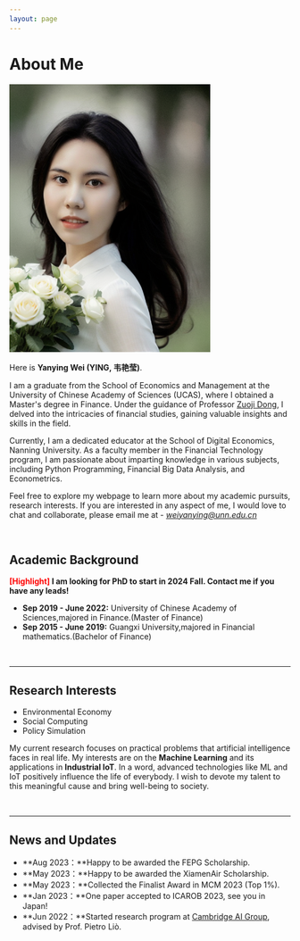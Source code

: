 ```yaml
---
layout: page
---
```


# About Me

<img src="https://github.com/YanyingWei1997/YanyingWei1997.github.io/blob/main/images/yanyingwei1.jpg?raw=true" class="floatpic" width="360" height="480">


Here is **Yanying Wei (YING, 韦艳莹)**.


I am a graduate from the School of Economics and Management at the University of Chinese Academy of Sciences (UCAS), where I obtained a Master's degree in Finance. Under the guidance of Professor [Zuoji Dong](https://people.ucas.ac.cn/~0058995), I delved into the intricacies of financial studies, gaining valuable insights and skills in the field.

Currently, I am a dedicated educator at the School of Digital Economics, Nanning University. As a faculty member in the Financial Technology program, I am passionate about imparting knowledge in various subjects, including Python Programming, Financial Big Data Analysis, and Econometrics. 


Feel free to explore my webpage to learn more about my academic pursuits, research interests. If you are interested in any aspect of me, I would love to chat and collaborate, please email me at - *weiyanying@unn.edu.cn*

<br>

## Academic Background

**<font color='red'>[Highlight]</font> I am looking for PhD to start in 2024 Fall. Contact me if you have any leads!**

- **Sep 2019 - June 2022:** University of Chinese Academy of Sciences,majored in Finance.(Master of Finance)
- **Sep 2015 - June 2019:** Guangxi University,majored in Financial mathematics.(Bachelor of Finance)


<br>

---

## Research Interests

- Environmental Economy
- Social Computing
- Policy Simulation

My current research focuses on practical problems that artificial intelligence faces in real life. My interests are on the **Machine Learning** and its applications in **Industrial IoT**. In a word, advanced technologies like ML and IoT positively influence the life of everybody.  I wish to devote my talent to this meaningful cause and bring well-being to society.

<br>

---

## News and Updates

- **Aug 2023：**Happy to be awarded the FEPG Scholarship.
- **May 2023：**Happy to be awarded the XiamenAir Scholarship.
- **May 2023：**Collected the Finalist Award in MCM 2023 (Top 1%).
- **Jan 2023：**One paper accepted to ICAROB 2023, see you in Japan!
- **Jun 2022：**Started research program at [Cambridge AI Group](https://www.cl.cam.ac.uk/research/ai/), advised by Prof. Pietro Liò.

<br>

